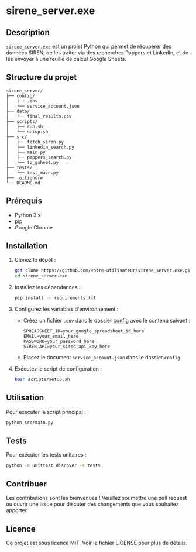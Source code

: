 # sirene_server.exe

## Description
`sirene_server.exe` est un projet Python qui permet de récupérer des données SIREN, de les traiter via des recherches Pappers et LinkedIn, et de les envoyer à une feuille de calcul Google Sheets.

## Structure du projet

```
sirene_server/
├── config/
│   ├── .env
│   └── service_account.json
├── data/
│   └── final_results.csv
├── scripts/
│   ├── run.sh
│   └── setup.sh
├── src/
│   ├── fetch_siren.py
│   ├── linkedin_search.py
│   ├── main.py
│   ├── pappers_search.py
│   └── to_gsheet.py
├── tests/
│   └── test_main.py
├── .gitignore
└── README.md
```

## Prérequis
- Python 3.x
- pip
- Google Chrome

## Installation
1. Clonez le dépôt :
    ```sh
    git clone https://github.com/votre-utilisateur/sirene_server.exe.git
    cd sirene_server.exe
    ```

2. Installez les dépendances :
    ```sh
    pip install -r requirements.txt
    ```

3. Configurez les variables d'environnement :
    - Créez un fichier `.env` dans le dossier [config](http://_vscodecontentref_/2) avec le contenu suivant :
        ```properties
        SPREADSHEET_ID=your_google_spreadsheet_id_here
        EMAIL=your_email_here
        PASSWORD=your_password_here
        SIREN_API=your_siren_api_key_here
        ```
    - Placez le document `service_account.json` dans le dossier `config`.

4. Exécutez le script de configuration :
    ```sh
    bash scripts/setup.sh
    ```

## Utilisation
Pour exécuter le script principal :
```sh
python src/main.py
```

## Tests
Pour exécuter les tests unitaires :
```sh
python -m unittest discover -s tests
```

## Contribuer
Les contributions sont les bienvenues ! Veuillez soumettre une pull request ou ouvrir une issue pour discuter des changements que vous souhaitez apporter.

## Licence
Ce projet est sous licence MIT. Voir le fichier LICENSE pour plus de détails.
